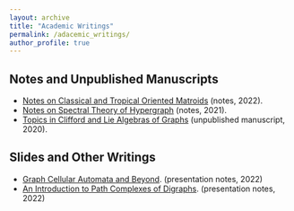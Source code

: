 ```yaml
---
layout: archive
title: "Academic Writings"
permalink: /adacemic_writings/
author_profile: true
---
```


## Notes and Unpublished Manuscripts

* [Notes on Classical and Tropical Oriented Matroids]() (notes, 2022).
* [Notes on Spectral Theory of Hypergraph]() (notes, 2021).
* [Topics in Clifford and Lie Algebras of Graphs]() (unpublished manuscript, 2020).



## Slides and Other Writings

* [Graph Cellular Automata and Beyond](). (presentation notes, 2022)
* [An Introduction to Path Complexes of Digraphs](). (presentation notes, 2022)